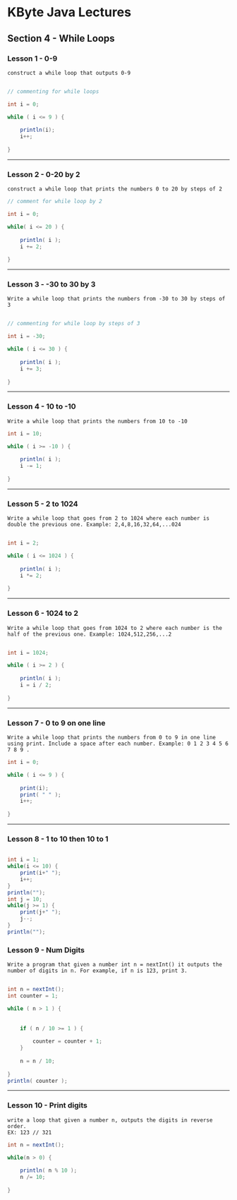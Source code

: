 # KByte Java Lectures

## Section 4 - While Loops

### Lesson 1 - 0-9

```
construct a while loop that outputs 0-9
```

```java

// commenting for while loops

int i = 0;

while ( i <= 9 ) {
    
    println(i);
    i++;
    
}

```

***

### Lesson 2 - 0-20 by 2

```
construct a while loop that prints the numbers 0 to 20 by steps of 2

```

```java 
// comment for while loop by 2

int i = 0;

while( i <= 20 ) {
    
    println( i );
    i += 2;
    
}
```

***

### Lesson 3 - -30 to 30 by 3

```
Write a while loop that prints the numbers from -30 to 30 by steps of 3 
```

```java

// commenting for while loop by steps of 3

int i = -30;

while ( i <= 30 ) {
    
    println( i );
    i += 3;
    
}

```

***

### Lesson 4 - 10 to -10

```
Write a while loop that prints the numbers from 10 to -10
```

```java
int i = 10;

while ( i >= -10 ) {
    
    println( i );
    i -= 1;
    
}
```

***

### Lesson 5 - 2 to 1024

```
Write a while loop that goes from 2 to 1024 where each number is double the previous one. Example: 2,4,8,16,32,64,...024 
```

```java

int i = 2;

while ( i <= 1024 ) {
    
    println( i );
    i *= 2;
    
}

```

***

### Lesson 6 - 1024 to 2

```
Write a while loop that goes from 1024 to 2 where each number is the half of the previous one. Example: 1024,512,256,...2 

```

```java

int i = 1024;

while ( i >= 2 ) {
    
    println( i );
    i = i / 2;
    
}

```

***

### Lesson 7 - 0 to 9 on one line

```
Write a while loop that prints the numbers from 0 to 9 in one line using print. Include a space after each number. Example: 0 1 2 3 4 5 6 7 8 9 . 
```

```java
int i = 0;

while ( i <= 9 ) {
    
    print(i);
    print( " " );
    i++;
    
}

```


***

### Lesson 8 - 1 to 10 then 10 to 1
```

```

```java
int i = 1;
while(i <= 10) {
    print(i+" ");
    i++;
}
println("");
int j = 10;
while(j >= 1) {
    print(j+" ");
    j--;
}
println("");
```

### Lesson 9 - Num Digits
```
Write a program that given a number int n = nextInt() it outputs the number of digits in n. For example, if n is 123, print 3. 


```

```java
int n = nextInt();
int counter = 1;

while ( n > 1 ) {
    
    
    if ( n / 10 >= 1 ) {
        
        counter = counter + 1;
    }
    
    n = n / 10;
    
}
println( counter );


```


***

### Lesson 10 - Print digits

```
write a loop that given a number n, outputs the digits in reverse order.  
EX: 123 // 321
```

```java
int n = nextInt();

while(n > 0) {
    
    println( n % 10 );
    n /= 10;
    
}
```
